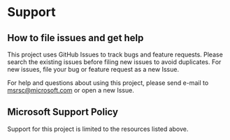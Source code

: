 # Support

## How to file issues and get help

This project uses GitHub Issues to track bugs and feature requests. Please search the existing issues before filing new issues to avoid duplicates. For new issues, file your bug or feature request as a new Issue.

For help and questions about using this project, please send e-mail to <msrsc@microsoft.com> or open a new Issue.

## Microsoft Support Policy

Support for this project is limited to the resources listed above.
